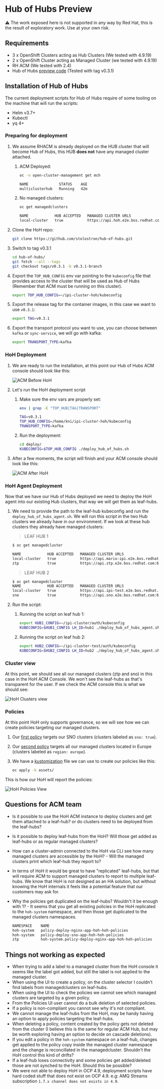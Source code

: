# **Hub of Hubs Preview**

:warning: The work exposed here is not supported in any way by Red Hat, this is the result of exploratory work. Use at your own risk.

## **Requirements**

* 3 x OpenShift Clusters acting as Hub Clusters (We tested with 4.9.19)
* 2 x OpenShift Cluster acting as Managed Cluster (we tested with 4.9.19)
* RH ACM (We tested with 2.4)
* Hub of Hubs [preview code](https://github.com/stolostron/hub-of-hubs/tree/main/deploy) (Tested with tag v0.3.1)

## **Installation of Hub of Hubs**

The current deployment scripts for Hub of Hubs require of some tooling on the machine that will run the scripts:

* Helm v3.7+
* Kubectl
* yq 4+

### **Preparing for deployment**

1. We assume RHACM is already deployed on the HUB cluster that will become Hub of Hubs, this HUB **does not** have any managed cluster attached.

    1. ACM Deployed:

        ~~~sh
        oc -n open-cluster-management get mch
        
        NAME              STATUS    AGE
        multiclusterhub   Running   42m
        ~~~

    2. No managed clusters:

        ~~~sh
        oc get managedclusters

        NAME            HUB ACCEPTED   MANAGED CLUSTER URLS                      JOINED   AVAILABLE   AGE
        local-cluster   true           https://api.hoh.e2e.bos.redhat.com:6443   True     True        35m
        ~~~

2. Clone the HoH repo:

    ~~~sh
    git clone https://github.com/stolostron/hub-of-hubs.git
    ~~~

3. Switch to tag v0.3.1

    ~~~sh
    cd hub-of-hubs/
    git fetch --all --tags
    git checkout tags/v0.3.1 -b v0.3.1-branch
    ~~~

4. Export the `TOP_HUB_CONFIG` env var pointing to the `kubeconfig` file that provides access to the cluster that will be used as Hub of Hubs (Remember that ACM must be running on this cluster).

    ~~~sh
    export TOP_HUB_CONFIG=~/ipi-cluster-hoh/kubeconfig
    ~~~

5. Export the release tag for the container images, in this case we want to use `v0.3.1`:

    ~~~sh
    export TAG=v0.3.1
    ~~~

6. Export the transport protocol you want to use, you can choose between `kafka` or `sync-service`, we will go with kafka:

    ~~~sh
    export TRANSPORT_TYPE=kafka
    ~~~

### **HoH Deployment**

1. We are ready to run the installation, at this point our Hub of Hubs ACM console should look like this:

    ![ACM Before HoH](assets/acm-before-hoh.png)

2. Let's run the HoH deployment script

    1. Make sure the env vars are properly set:

        ~~~sh
        env | grep -E "TOP_HUB|TAG|TRANSPORT"
        
        TAG=v0.3.1
        TOP_HUB_CONFIG=/home/kni/ipi-cluster-hoh/kubeconfig
        TRANSPORT_TYPE=kafka
        ~~~

    2. Run the deployment:

        ~~~sh
        cd deploy/
        KUBECONFIG=$TOP_HUB_CONFIG ./deploy_hub_of_hubs.sh
        ~~~

3. After a few moments, the script will finish and your ACM console should look like this:

    ![ACM After HoH](assets/acm-after-hoh.png)

### **HoH Agent Deployment**

Now that we have our Hub of Hubs deployed we need to deploy the HoH agent into our existing Hub clusters, that way we will get them as leaf-hubs.

1. We need to provide the path to the leaf-hub kubeconfig and run the `deploy_hub_of_hubs_agent.sh`. We will run this script in the two Hub clusters we already have in our environment. If we look at these hub clusters they already have managed clusters:

    > LEAF HUB 1

    ~~~sh
    $ oc get managedcluster

    NAME            HUB ACCEPTED   MANAGED CLUSTER URLS                            JOINED   AVAILABLE   AGE
    local-cluster   true           https://api.mario-ipi.e2e.bos.redhat.com:6443   True     True        4d6h
    ztp             true           https://api.ztp.e2e.bos.redhat.com:6443         True     True        4d1h
    ~~~

    > LEAF HUB 2

    ~~~sh
    $ oc get managedcluster
    NAME            HUB ACCEPTED   MANAGED CLUSTER URLS                           JOINED   AVAILABLE   AGE
    local-cluster   true           https://api.ipi-test.e2e.bos.redhat.com:6443   True     True        27h
    sno             true           https://api.sno.e2e.bos.redhat.com:6443        True     True        27h
    ~~~

2. Run the script:

    1. Running the script on leaf hub 1:

        ~~~sh
        export HUB1_CONFIG=~/ipi-cluster/auth/kubeconfig
        KUBECONFIG=$HUB1_CONFIG LH_ID=hub1 ./deploy_hub_of_hubs_agent.sh
        ~~~

    2. Running the script on leaf hub 2:

        ~~~sh
        export HUB2_CONFIG=~/ipi-cluster-test/auth/kubeconfig
        KUBECONFIG=$HUB2_CONFIG LH_ID=hub2 ./deploy_hub_of_hubs_agent.sh
        ~~~

### **Cluster view**

At this point, we should see all our managed clusters (ztp and sno) in this case in the HoH ACM Console. We won't see the leaf-hubs as that's transparent for the user. If we check the ACM console this is what we should see:

![HoH Clusters view](assets/hoh-cluster-view.png)

### **Policies**

At this point HoH only supports governance, so we will see how we can create policies targeting our managed clusters.

1. Our [first policy](assets/03_policy-app-deploy-sno.yaml) targets our SNO clusters (clusters labeled as `sno: true`).
2. Our [second policy](assets/04_policy-app-deploy-europe.yaml) targets all our managed clusters located in Europe (clusters labeled as `region: europe`).
3. We have a [kustomization](assets/kustomization.yaml) file we can use to create our policies like this:

    ~~~sh
    oc apply -k assets/
    ~~~

This is how our HoH will report the policies:

![HoH Policies View](assets/hoh-policies-view.png)

## **Questions for ACM team**

* Is it possible to use the HoH ACM instance to deploy clusters and get them attached to a leaf-hub? or do clusters need to be deployed from the leaf-hubs?
* Is it possible to deploy leaf-hubs from the HoH? Will those get added as leaf-hubs or as regular managed clusters?
* How can a cluster-admin connected to the HoH via CLI see how many managed clusters are accessible by the HoH? - Will the managed clusters print which leaf-hub they report to?
* In terms of HoH it would be great to have "replicated" leaf-hubs, but that will require ACM to support managed clusters to report to multiple leaf-hubs. We know that HoH is not designed as an HA solution, but without knowing the HoH internals it feels like a potential feature that our customers may ask for.
* Why the policies get duplicated on the leaf-hubs? Wouldn't it be enough with 1? - It seems that you get all existing policies in the HoH replicated to the `hoh-system` namespace, and then those get duplicated to the managed clusters namespaces.

    ~~~sh
    NAMESPACE    NAME                                                  REMEDIATION ACTION   COMPLIANCE STATE   AGE
    hoh-system   policy-deploy-nginx-app-hoh-hoh-policies              enforce              Compliant          4d14h
    hoh-system   policy-deploy-sno-app-hoh-hoh-policies                enforce                                 4d14h
    ztp          hoh-system.policy-deploy-nginx-app-hoh-hoh-policies   enforce              Compliant          4d14h
    ~~~

## **Things not working as expected**

* When trying to add a label to a managed cluster from the HoH console it seems like the label got added, but still the label is not applied to the managed cluster.
* When using the UI to create a policy, on the cluster selector I couldn't find labels from managedclusters on leaf-hubs.
* When using the UI to check the policies we cannot see which managed clusters are targeted by a given policy.
* From the Policies UI user cannot do a bulk deletion of selected policies.
* If a policy is non-compliant you cannot see why it's not compliant.
* We cannot manage the leaf-hubs from the HoH, may be handy having an option to apply policies targeting the leaf-hubs.
* When deleting a policy, content created by the policy gets not deleted from the cluster (I believe this is the same for regular ACM Hub, but may be worth exploring having an option to decide on cascade deletions).
* If you edit a policy in the `hoh-system` namespace on a leaf-hub, changes get applied to the policy copy inside the managed cluster namespace and the change is reconcillated in the managedcluster. Shouldn't the HoH control this kind of drifts?
* If a leaf-hub loses connectivity and some policies get added/deleted those are not synched to the HoH. Should this be possible?
* We were not able to deploy HoH in OCP 4.9, deployment scripts have hard coded stuff that does not exist on OCP 4.9. e.g: AMQ Streams subscription `1.7.x channel does not exists in 4.9`.